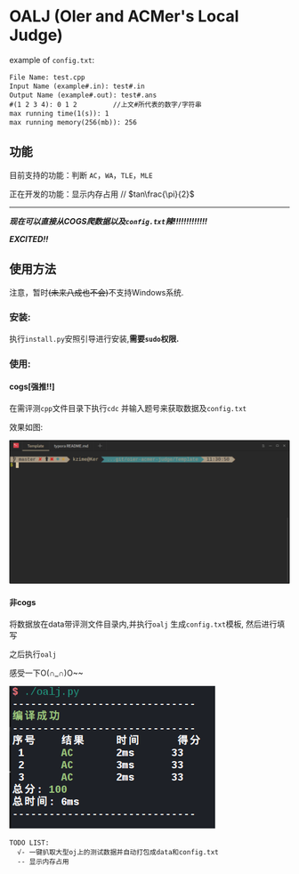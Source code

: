 # OALJ (OIer and ACMer's Local Judge)

example of `config.txt`:

``` test
File Name: test.cpp
Input Name (example#.in): test#.in
Output Name (example#.out): test#.ans
#(1 2 3 4): 0 1 2         //上文#所代表的数字/字符串
max running time(1(s)): 1
max running memory(256(mb)): 256
```
## 功能

目前支持的功能：判断 `AC`，`WA`，`TLE`，`MLE`

正在开发的功能：显示内存占用   // $tan\frac{\pi}{2}$

---

***现在可以直接从COGS爬数据以及`config.txt`辣!!!!!!!!!!!!!***

***EXCITED!!***

## 使用方法

注意，暂时~~(未来八成也不会)~~不支持Windows系统.

### 安装:

执行`install.py`安照引导进行安装,**需要`sudo`权限.**

### 使用:

#### cogs[强推!!]

在需评测`cpp`文件目录下执行`cdc` 并输入题号来获取数据及`config.txt`

效果如图:

![cogs](./cogs.gif)

#### 非cogs

将数据放在data带评测文件目录内,并执行`oalj` 生成`config.txt`模板, 然后进行填写

之后执行`oalj`

感受一下O(∩_∩)O~~

![ac](./ac.png)

```
TODO LIST:
  √- 一键扒取大型oj上的测试数据并自动打包成data和config.txt
  -- 显示内存占用
```
